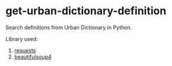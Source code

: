 # get-urban-dictionary-definition
Search definitions from Urban Dictionary in Python.

Library used:
  1. [requests](https://pypi.org/project/requests/)
  2. [beautifulsoup4](https://pypi.org/project/beautifulsoup4/])
